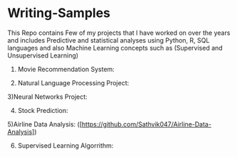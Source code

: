 # Writing-Samples
This Repo contains Few of my projects that I have worked on over the years and includes Predictive and statistical analyses using Python, R, SQL languages and also Machine Learning concepts such as (Supervised and Unsupervised Learning) 

1) Movie Recommendation System:





2) Natural Language Processing Project:




3)Neural Networks Project:





4) Stock Prediction:





5)Airline Data Analysis:  ([https://github.com/Sathvik047/Airline-Data-Analysis])



6) Supervised Learning Algorrithm:
